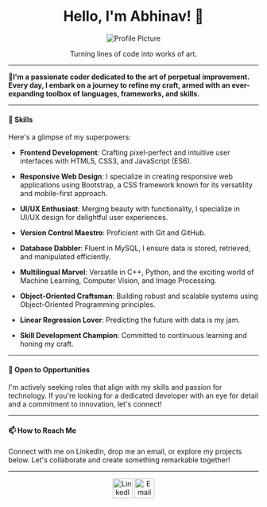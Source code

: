 <div align="center">
  <h1>Hello, I'm Abhinav! 👋</h1>
  <img src="https://your-image-url-here.com" alt="Profile Picture">
  <p>Turning lines of code into works of art.</p>
</div>

---



**🚀I'm a passionate coder dedicated to the art of perpetual improvement. Every day, I embark on a journey to refine my craft, armed with an ever-expanding toolbox of languages, frameworks, and skills.**

---

#### 🚀 Skills

Here's a glimpse of my superpowers:

- **Frontend Development**: Crafting pixel-perfect and intuitive user interfaces with HTML5, CSS3, and JavaScript (ES6).
  
- **Responsive Web Design**: I specialize in creating responsive web applications using Bootstrap, a CSS framework known for its versatility and mobile-first approach. 

- **UI/UX Enthusiast**: Merging beauty with functionality, I specialize in UI/UX design for delightful user experiences.

- **Version Control Maestro**: Proficient with Git and GitHub.

- **Database Dabbler**: Fluent in MySQL, I ensure data is stored, retrieved, and manipulated efficiently.

- **Multilingual Marvel**: Versatile in C++, Python, and the exciting world of Machine Learning, Computer Vision, and Image Processing.

- **Object-Oriented Craftsman**: Building robust and scalable systems using Object-Oriented Programming principles.

- **Linear Regression Lover**: Predicting the future with data is my jam.

- **Skill Development Champion**: Committed to continuous learning and honing my craft.

---

#### 💼 Open to Opportunities

I'm actively seeking roles that align with my skills and passion for technology. If you're looking for a dedicated developer with an eye for detail and a commitment to innovation, let's connect!

---

#### 📫 How to Reach Me

Connect with me on LinkedIn, drop me an email, or explore my projects below. Let's collaborate and create something remarkable together!

---

<div align="center">
  <a href="https://www.linkedin.com/in/geekabhinav11" target="_blank"><img src="https://github.com/geekyabhinav11/geekyabhinav11/blob/main/linkedin.png" alt="LinkedIn" width="40" height="40"></a>
  <a href="mailto:youremail@example.com"><img src="https://github.com/geekyabhinav11/geekyabhinav11/blob/main/mail.png" alt="Email" width="40" height="40"></a>
</div>

